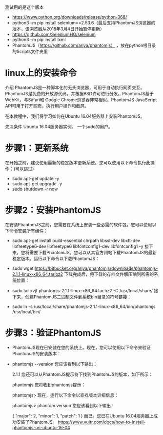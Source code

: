 测试用的是这个版本
* https://www.python.org/downloads/release/python-368/
* python3 -m pip install selenium==2.53.6（最后支持PhantomJS浏览器的版本，该浏览器从2018年3月4日开始暂停更新） 
* https://github.com/SeleniumHQ/selenium
* python3 -m pip install lxml
* PhantomJS（https://github.com/ariya/phantomjs） ，放在python根目录的Scripts文件夹里
# linux上的安装命令
 介绍
 PhantomJS是一种脚本化的无头浏览器，可用于自动执行网页交互。PhantomJS是免费的开放源代码，并根据BSD许可进行分发。PhantomJS基于WebKit，与Safari和    Google Chrome浏览器非常相似。PhantomJS JavaScript API可用于打开网页，执行用户操作和截屏。

在本教程中，我们将学习如何在Ubuntu 16.04服务器上安装PhantomJS。

先决条件
Ubuntu 16.04服务器实例。
一个sudo的用户。
# 步骤1：更新系统
在开始之前，建议使用最新的稳定版本更新系统。您可以使用以下命令执行此操作：(可以跳过)

* sudo apt-get update -y
* sudo apt-get upgrade -y
* sudo shutdown -r now
# 步骤2：安装PhantomJS
在安装PhantomJS之前，您需要在系统上安装一些必需的软件包。您可以使用以下命令安装所有组件：

* sudo apt-get install build-essential chrpath libssl-dev libxft-dev libfreetype6-dev libfreetype6 libfontconfig1-dev libfontconfig1 -y
接下来，您将需要下载PhantomJS。您可以从其官方网站下载PhantomJS的最新稳定版本。运行以下命令以下载PhantomJS：

* sudo wget https://bitbucket.org/ariya/phantomjs/downloads/phantomjs-2.1.1-linux-x86_64.tar.bz2
下载完成后，将下载的存档文件解压缩到所需的系统位置：

* sudo tar xvjf phantomjs-2.1.1-linux-x86_64.tar.bz2 -C /usr/local/share/
接下来，创建PhantomJS二进制文件到系统bin目录的符号链接：

* sudo ln -s /usr/local/share/phantomjs-2.1.1-linux-x86_64/bin/phantomjs /usr/local/bin/
# 步骤3：验证PhantomJS
* PhantomJS现在已安装在您的系统上。现在，您可以使用以下命令来验证PhantomJS的安装版本：

* phantomjs --version
  您应该看到以下输出：

  2.1.1
  您还可以从PhantomJS提示符下找到PhantomJS的版本，如下所示：

  phantomjs
  您将收到phantomjs提示：

  phantomjs>
  现在，运行以下命令以查找版本详细信息：

  phantomjs> phantom.version
  您应该看到以下输出：

  {
     "major": 2,
     "minor": 1,
     "patch": 1
  }
  而已。您已在Ubuntu 16.04服务器上成功安装了PhantomJS。
  https://www.vultr.com/docs/how-to-install-phantomjs-on-ubuntu-16-04 
